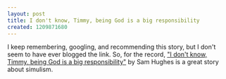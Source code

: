 ```yaml
---
layout: post
title: I don't know, Timmy, being God is a big responsibility
created: 1209871680
---
```

I keep remembering, googling, and recommending this story, but I don't seem to have ever blogged the link.  So, for the record, ["I don't know, Timmy, being God is a big responsibility"](http://qntm.org/?responsibility) by Sam Hughes is a great story about simulism.
